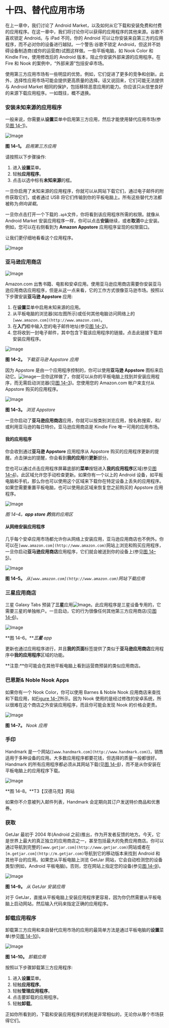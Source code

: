 # 十四、替代应用市场

在上一章中，我们讨论了 Android Market，以及如何从它下载和安装免费和付费的应用程序。在这一章中，我们将讨论你可以获得的应用程序的其他来源。谷歌不喜欢锁定 Android。与 iPad 不同，你的 Android 可以让你安装来自第三方的应用程序，而不必对你的设备进行越狱。一个警告:谷歌不锁定 Android，但这并不妨碍设备制造商(或你的运营商)试图这样做。一些平板电脑，如 Nook Color 和 Kindle Fire，使用修改后的 Android 版本，阻止你安装外部来源的应用程序。在 Fire 和 Nook 的案例中，“外部来源”包括安卓市场。

使用第三方应用市场有一些明显的优势。例如，它们促进了更多的竞争和创新。此外，选择性应用市场可能会提供更高质量的选择。话又说回来，它们可能无法提供与 Android Market 相同的保护，包括移除恶意应用的能力。你应该只从信誉良好的来源下载应用程序。一如既往，概不退换。

### 安装未知来源的应用程序

一般来说，你需要从**设置**菜单中启用第三方应用，然后才能使用替代应用市场(参见[图 14–1](#fig_14_1))。

![Image](img/1401.jpg)

**图 14–1。** *启用第三方应用*

请按照以下步骤操作:

1.  进入**设置**菜单。
2.  轻触**应用程序**。
3.  点击以选中标有**未知来源**的框。

一旦你启用了未知来源的应用程序，你就可以从网站下载它们，通过电子邮件的附件获取它们，或者通过 USB 将它们传输到你的平板电脑上。所有这些替代方法都被称为*侧向装载*。

一旦你点击打开一个下载的`.apk`文件，你将看到该应用程序所需的权限。就像从 Android Market 安装应用程序一样，你可以点击**安装**继续，或者**取消**中止安装。例如，您可以在右侧看到为 **Amazon Appstore** 应用程序呈现的权限窗口。

让我们更仔细地看看这个应用程序。

![Image](img/U1401.jpg)

### 亚马逊应用商店

![Image](img/U1402.jpg)

Amazon.com 出售书籍、电影和安卓应用。使用亚马逊应用商店需要你安装亚马逊应用商店应用程序，但是从这一点来看，它的工作方式很像亚马逊市场。按照以下步骤安装**亚马逊 Appstore** 应用:

1.  在**设置**菜单中启用未知来源的应用。
2.  从平板电脑的浏览器(如左图所示)或任何其他电脑访问网络上的`[www.amazon.com](http://www.amazon.com)`。
3.  在**入门**框中输入您的电子邮件地址(参见[图 14–2](#fig_14_2))。
4.  您将收到一封电子邮件，其中包含下载该应用程序的链接。点击此链接下载并安装应用程序。

![Image](img/1402.jpg)

**图 14–2。** *下载亚马逊 Appstore 应用*

因为 Appstore 是由一个应用程序控制的，你可以使用**亚马逊 Appstore** 图标来启动它。![Image](img/U1403.jpg)一旦你这样做了，你就可以从你的平板电脑上找到并安装应用程序，而无需启动浏览器(见[图 14–3](#fig_14_3))。您使用您的 Amazon.com 帐户来支付从 Appstore 购买的应用程序。

![Image](img/1403.jpg)

**图 14–3。** *浏览 Appstore*

一旦你启动了**亚马逊应用商店**应用，你就可以按类别浏览应用，按名称搜索，和/或利用亚马逊的每日特价。亚马逊应用商店是 Kindle Fire 唯一可用的应用市场。

#### 我的应用程序

你会收到通过**亚马逊 Appstore** 应用程序从 Appstore 购买的应用程序更新的提醒。点击弹出的提醒，你会看到**我的应用**的**更新**部分。

您也可以通过点击应用程序屏幕底部的**菜单**按钮进入**我的应用程序**区域(参见[图 14–4](#fig_14_4))。此区域允许您手动检查更新。如果你有一个以上的 Android 设备，如平板电脑和手机，那么你也可以使用这个区域来下载你在特定设备上丢失的应用程序。如果您需要重置平板电脑，也可以使用此区域来恢复您之前购买的 Appstore 应用程序。

![Image](img/1404.jpg)

**图 14–4。***app store 的**我的应用**区*

#### 从网络安装应用程序

几乎每个安卓应用市场都允许你从网络上安装应用，亚马逊应用商店也不例外。你可以在`[www.amazon.com](http://www.amazon.com)`网站上浏览和购买应用程序，一旦你启动**亚马逊应用商店**应用程序，它们就会被送到你的设备上(参见[图 14–5](#fig_14_5))。

![Image](img/1405.jpg)

**图 14–5。** *从`[www.amazon.com](http://www.amazon.com)`网站下载应用*

### 三星应用商店

三星 Galaxy Tabs 预装了**三星**应用![Image](img/U1404.jpg)。此应用程序是三星设备专用的，它需要三星的单独帐户。一旦启动，它的行为很像任何其他第三方应用商店(见[图 14–6](#fig_14_6))。

![Image](img/1406.jpg)

**图 14–6。*****三星** app*

更新也通过应用程序进行，并且**我的页面**标签提供了类似于**亚马逊应用商店**应用程序中**我的应用程序**区域的功能。

**注意:**你可能会在其他平板电脑上看到运营商预装的类似应用商店。

### 巴恩斯& Noble Nook Apps

如果你有一个 Nook Color，你可以使用 Barnes & Noble Nook 应用商店来查找和下载应用，如[Figure 14–7](#fig_14_7)所示。因为 Nook 使用的是经过修改的安卓系统，所以很难在这个商店之外安装应用程序，而且你可能会发现 Nook 的价格会更贵。

![Image](img/1407.jpg)

**图 14–7。** *Nook 应用*

### 手印

Handmark 是一个网站(`[www.handmark.com](http://www.handmark.com)`)，销售适用于多种设备的应用。大多数应用程序都要花钱，但选择的质量一般都很好。Handmark 的所有应用程序都必须从其网站下载(见[图 14–8](#fig_14_8))，而不是从你安装在平板电脑上的应用程序下载。

![Image](img/1408.jpg)

**图 14–8。**T3【汉德马克】网站

如果你不介意被列入邮件列表，Handmark 会定期向其订户发送特价商品和优惠券。

### 获取

GetJar 最初于 2004 年(Android 之前)推出，作为开发者反馈的地方。今天，它是世界上最大的真正独立的应用商店之一，甚至包括最大的免费应用商店。你可以通过导航到完整的`[www.getjar.com](http://www.getjar.com)`网站或者在`[m.getjar.com](http://m.getjar.com)`导航到它的移动版本来找到 Android 和其他平台的应用。如果您从平板电脑上浏览 GetJar 网站，它会自动检测您的设备类型(例如，Android 平板电脑)。否则，您在网站上指定您的设备(参见[图 14–9](#fig_14_9))。

![Image](img/1409.jpg)

**图 14–9。** *从 GetJar 安装应用*

对于 GetJar，直接从平板电脑上安装应用程序更容易，因为你仍然需要从平板电脑上启动网站，然后输入代码来指定正确的应用程序。

### 卸载应用程序

卸载第三方应用和来自替代应用市场的应用的最简单方法是通过平板电脑的**设置**菜单(参见[图 14–10](#fig_14_10))。

![Image](img/1410.jpg)

**图 14–10。** *卸载应用*

按照以下步骤卸载第三方应用程序:

1.  进入**设置**菜单。
2.  轻触**应用程序**。
3.  轻触**管理应用程序**。
4.  点击要卸载的应用程序。
5.  轻触**卸载**。

正如你所看到的，下载和安装应用程序的机制是非常相似的，无论你从哪个市场获得它们。